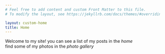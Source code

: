 ```yaml
---
# Feel free to add content and custom Front Matter to this file.
# To modify the layout, see https://jekyllrb.com/docs/themes/#overriding-theme-defaults

layout: custom-home
title: Home
---
```


Welcome to my site!
you can see a list of my posts in the *home*  
find some of my photos in the *photo gallery*  
